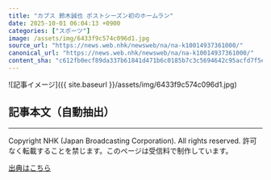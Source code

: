 ```yaml
---
title: "カブス 鈴木誠也 ポストシーズン初のホームラン"
date: 2025-10-01 06:04:13 +0900
categories: ["スポーツ"]
image: /assets/img/6433f9c574c096d1.jpg
source_url: "https://news.web.nhk/newsweb/na/na-k10014937361000/"
canonical_url: "https://news.web.nhk/newsweb/na/na-k10014937361000/"
content_sha: "c612fb0ecf89da337b61841d471b6c0185b7c3c5694642c95acfd7f5e404dcf6"
---
```


![記事イメージ]({{ site.baseurl }}/assets/img/6433f9c574c096d1.jpg)

## 記事本文（自動抽出）
<div><div class="_13tndsj2"><nav aria-label="フッターサイトナビゲーション" class="_13tndsj4"></nav><hr class="esl7kn2s esl7kn1l esl7kn1n _14xli2ae"><p class="esl7kn2s esl7kn1m esl7kn1o _1yvk0f68 _1lugom81">Copyright NHK (Japan Broadcasting Corporation). All rights reserved. 許可なく転載することを禁じます。このページは受信料で制作しています。</p></div></div>

[出典はこちら](https://news.web.nhk/newsweb/na/na-k10014937361000/)
